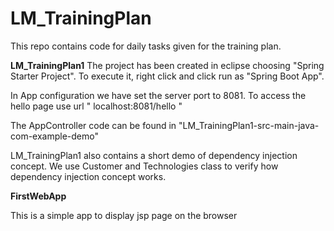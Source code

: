 # LM_TrainingPlan

This repo contains code for daily tasks given for the training plan.

**LM_TrainingPlan1**
The project has been created in eclipse choosing "Spring Starter Project".
To execute it, right click and click run as "Spring Boot App".

In App configuration we have set the server port to 8081.
To access the hello page use url " localhost:8081/hello "

The AppController code can be found in "LM_TrainingPlan1-src-main-java-com-example-demo"

LM_TrainingPlan1 also contains a short demo of dependency injection concept.
We use Customer and Technologies class to verify how dependency injection concept works.

**FirstWebApp**

This is a simple app to display jsp page on the browser

